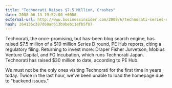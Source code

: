```yaml
---
title: "Technorati Raises $7.5 Million, Crashes"
date: 2008-06-13 19:52:00 +0000
external-url: http://www.businessinsider.com/2008/6/technorati-series-d
hash: 264136c387d60ad613b9beb11efb5f87
---
```


Technorati, the once-promising, but has-been blog search engine, has raised $7.5 million of a $10 million Series D round, PE Hub reports, citing a regulatory filing. Returning to invest more: Draper Fisher Jurvetson, Mobius Venture Capital, and FG Incubation, which runs Technorati Japan. Technorati has raised $30 million to date, according to PE Hub.

We must not be the only ones visiting Technorati for the first time in years today. Twice in the last hour, we've been unable to load the homepage due to "backend issues."
